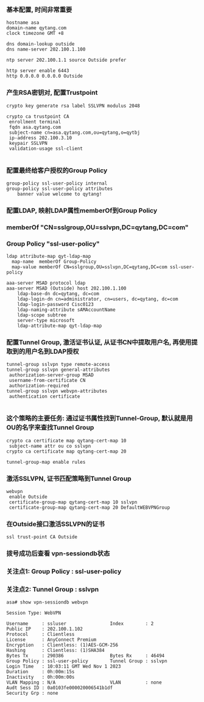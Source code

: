 ### 基本配置, 时间非常重要
```shell
hostname asa
domain-name qytang.com
clock timezone GMT +8

dns domain-lookup outside
dns name-server 202.100.1.100

ntp server 202.100.1.1 source Outside prefer

http server enable 6443
http 0.0.0.0 0.0.0.0 Outside

```

### 产生RSA密钥对, 配置Trustpoint
```shell
crypto key generate rsa label SSLVPN modulus 2048

crypto ca trustpoint CA
 enrollment terminal
 fqdn asa.qytang.com
 subject-name cn=asa.qytang.com,ou=qytang,o=qytbj
 ip-address 202.100.3.10
 keypair SSLVPN
 validation-usage ssl-client
 
```

### 配置最终给客户授权的Group Policy
```shell
group-policy ssl-user-policy internal
group-policy ssl-user-policy attributes
	banner value welcome to qytang!

```

### 配置LDAP, 映射LDAP属性memberOf到Group Policy
### memberOf "CN=sslgroup,OU=sslvpn,DC=qytang,DC=com"
### Group Policy "ssl-user-policy"
```shell
ldap attribute-map qyt-ldap-map
  map-name  memberOf Group-Policy
  map-value memberOf CN=sslgroup,OU=sslvpn,DC=qytang,DC=com ssl-user-policy

aaa-server MSAD protocol ldap
aaa-server MSAD (Outside) host 202.100.1.100
	ldap-base-dn dc=qytang, dc=com
	ldap-login-dn cn=administrator, cn=users, dc=qytang, dc=com
	ldap-login-password Cisc0123
	ldap-naming-attribute sAMAccountName
	ldap-scope subtree
	server-type microsoft
	ldap-attribute-map qyt-ldap-map

```

### 配置Tunnel Group, 激活证书认证, 从证书CN中提取用户名, 再使用提取到的用户名到LDAP授权
```shell
tunnel-group sslvpn type remote-access
tunnel-group sslvpn general-attributes
 authorization-server-group MSAD
 username-from-certificate CN
 authorization-required
tunnel-group sslvpn webvpn-attributes
 authentication certificate
 
```

### 这个策略的主要任务: 通过证书属性找到Tunnel-Group, 默认就是用OU的名字来查找Tunnel Group
```shell
crypto ca certificate map qytang-cert-map 10
 subject-name attr ou co sslvpn
crypto ca certificate map qytang-cert-map 20

tunnel-group-map enable rules

```

### 激活SSLVPN, 证书匹配策略到Tunnel Group
```shell
webvpn
 enable Outside
 certificate-group-map qytang-cert-map 10 sslvpn
 certificate-group-map qytang-cert-map 20 DefaultWEBVPNGroup

```

### 在Outside接口激活SSLVPN的证书
```shell
ssl trust-point CA Outside

```

### 拨号成功后查看 vpn-sessiondb状态
### 关注点1: Group Policy : ssl-user-policy
### 关注点2: Tunnel Group : sslvpn
```shell
asa# show vpn-sessiondb webvpn

Session Type: WebVPN

Username     : ssluser                Index        : 2
Public IP    : 202.100.1.102
Protocol     : Clientless
License      : AnyConnect Premium
Encryption   : Clientless: (1)AES-GCM-256
Hashing      : Clientless: (1)SHA384
Bytes Tx     : 290386                 Bytes Rx     : 46494
Group Policy : ssl-user-policy        Tunnel Group : sslvpn
Login Time   : 10:03:11 GMT Wed Nov 1 2023
Duration     : 0h:00m:15s
Inactivity   : 0h:00m:00s
VLAN Mapping : N/A                    VLAN         : none
Audt Sess ID : 0a0103fe000020006541b1df
Security Grp : none

```